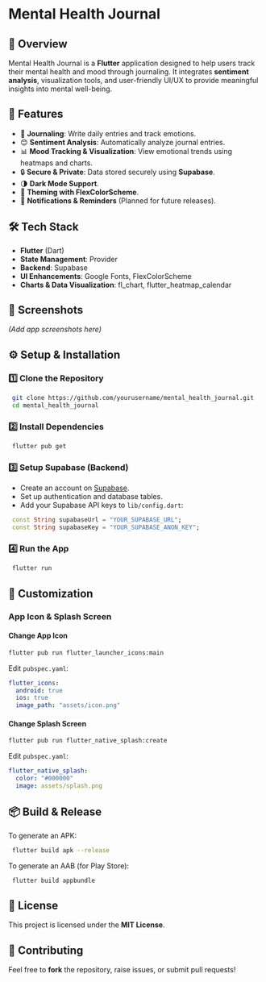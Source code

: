 # Mental Health Journal

## 📌 Overview
Mental Health Journal is a **Flutter** application designed to help users track their mental health and mood through journaling. It integrates **sentiment analysis**, visualization tools, and user-friendly UI/UX to provide meaningful insights into mental well-being.

## 🚀 Features
- 📖 **Journaling**: Write daily entries and track emotions.
- 😊 **Sentiment Analysis**: Automatically analyze journal entries.
- 📊 **Mood Tracking & Visualization**: View emotional trends using heatmaps and charts.
- 🔒 **Secure & Private**: Data stored securely using **Supabase**.
- 🌗 **Dark Mode Support**.
- 🎨 **Theming with FlexColorScheme**.
- 🔔 **Notifications & Reminders** (Planned for future releases).

## 🛠️ Tech Stack
- **Flutter** (Dart)
- **State Management**: Provider
- **Backend**: Supabase
- **UI Enhancements**: Google Fonts, FlexColorScheme
- **Charts & Data Visualization**: fl_chart, flutter_heatmap_calendar

## 📱 Screenshots
_(Add app screenshots here)_

## ⚙️ Setup & Installation

### **1️⃣ Clone the Repository**
```sh
 git clone https://github.com/yourusername/mental_health_journal.git
 cd mental_health_journal
```

### **2️⃣ Install Dependencies**
```sh
 flutter pub get
```

### **3️⃣ Setup Supabase (Backend)**
- Create an account on [Supabase](https://supabase.io/).
- Set up authentication and database tables.
- Add your Supabase API keys to `lib/config.dart`:
```dart
 const String supabaseUrl = "YOUR_SUPABASE_URL";
 const String supabaseKey = "YOUR_SUPABASE_ANON_KEY";
```

### **4️⃣ Run the App**
```sh
 flutter run
```

## 🎨 Customization
### **App Icon & Splash Screen**
#### **Change App Icon**
```sh
flutter pub run flutter_launcher_icons:main
```
Edit `pubspec.yaml`:
```yaml
flutter_icons:
  android: true
  ios: true
  image_path: "assets/icon.png"
```

#### **Change Splash Screen**
```sh
flutter pub run flutter_native_splash:create
```
Edit `pubspec.yaml`:
```yaml
flutter_native_splash:
  color: "#000000"
  image: assets/splash.png
```

## 📦 Build & Release
To generate an APK:
```sh
 flutter build apk --release
```
To generate an AAB (for Play Store):
```sh
 flutter build appbundle
```

## 📜 License
This project is licensed under the **MIT License**.

## 🤝 Contributing
Feel free to **fork** the repository, raise issues, or submit pull requests!


